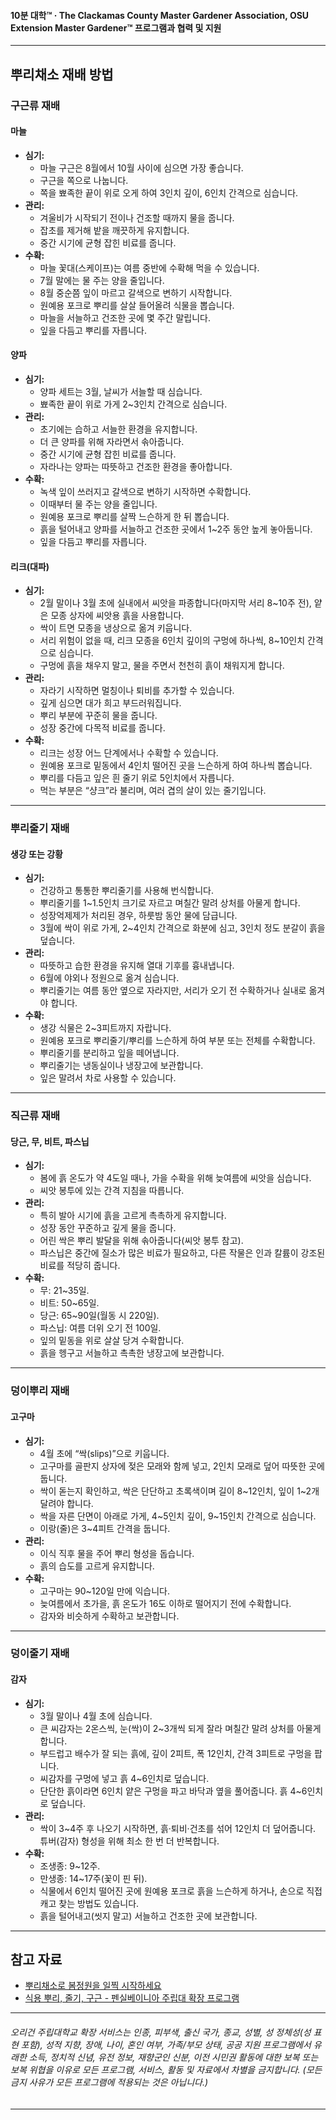#### 10분 대학™ · The Clackamas County Master Gardener Association, OSU Extension Master Gardener™ 프로그램과 협력 및 지원

---

## 뿌리채소 재배 방법

### 구근류 재배

#### 마늘

- **심기:**
  - 마늘 구근은 8월에서 10월 사이에 심으면 가장 좋습니다.
  - 구근을 쪽으로 나눕니다.
  - 쪽을 뾰족한 끝이 위로 오게 하여 3인치 깊이, 6인치 간격으로 심습니다.
- **관리:**
  - 겨울비가 시작되기 전이나 건조할 때까지 물을 줍니다.
  - 잡초를 제거해 밭을 깨끗하게 유지합니다.
  - 중간 시기에 균형 잡힌 비료를 줍니다.
- **수확:**
  - 마늘 꽃대(스케이프)는 여름 중반에 수확해 먹을 수 있습니다.
  - 7월 말에는 물 주는 양을 줄입니다.
  - 8월 중순쯤 잎이 마르고 갈색으로 변하기 시작합니다.
  - 원예용 포크로 뿌리를 살살 들어올려 식물을 뽑습니다.
  - 마늘을 서늘하고 건조한 곳에 몇 주간 말립니다.
  - 잎을 다듬고 뿌리를 자릅니다.

#### 양파

- **심기:**
  - 양파 세트는 3월, 날씨가 서늘할 때 심습니다.
  - 뾰족한 끝이 위로 가게 2~3인치 간격으로 심습니다.
- **관리:**
  - 초기에는 습하고 서늘한 환경을 유지합니다.
  - 더 큰 양파를 위해 자라면서 솎아줍니다.
  - 중간 시기에 균형 잡힌 비료를 줍니다.
  - 자라나는 양파는 따뜻하고 건조한 환경을 좋아합니다.
- **수확:**
  - 녹색 잎이 쓰러지고 갈색으로 변하기 시작하면 수확합니다.
  - 이때부터 물 주는 양을 줄입니다.
  - 원예용 포크로 뿌리를 살짝 느슨하게 한 뒤 뽑습니다.
  - 흙을 털어내고 양파를 서늘하고 건조한 곳에서 1~2주 동안 높게 놓아둡니다.
  - 잎을 다듬고 뿌리를 자릅니다.

#### 리크(대파)

- **심기:**
  - 2월 말이나 3월 초에 실내에서 씨앗을 파종합니다(마지막 서리 8~10주 전), 얕은 모종 상자에 씨앗용 흙을 사용합니다.
  - 싹이 트면 모종을 냉상으로 옮겨 키웁니다.
  - 서리 위험이 없을 때, 리크 모종을 6인치 깊이의 구멍에 하나씩, 8~10인치 간격으로 심습니다.
  - 구멍에 흙을 채우지 말고, 물을 주면서 천천히 흙이 채워지게 합니다.
- **관리:**
  - 자라기 시작하면 멀칭이나 퇴비를 추가할 수 있습니다.
  - 깊게 심으면 대가 희고 부드러워집니다.
  - 뿌리 부분에 꾸준히 물을 줍니다.
  - 성장 중간에 다목적 비료를 줍니다.
- **수확:**
  - 리크는 성장 어느 단계에서나 수확할 수 있습니다.
  - 원예용 포크로 밑동에서 4인치 떨어진 곳을 느슨하게 하여 하나씩 뽑습니다.
  - 뿌리를 다듬고 잎은 흰 줄기 위로 5인치에서 자릅니다.
  - 먹는 부분은 “샹크”라 불리며, 여러 겹의 살이 있는 줄기입니다.

---

### 뿌리줄기 재배

#### 생강 또는 강황

- **심기:**
  - 건강하고 통통한 뿌리줄기를 사용해 번식합니다.
  - 뿌리줄기를 1~1.5인치 크기로 자르고 며칠간 말려 상처를 아물게 합니다.
  - 성장억제제가 처리된 경우, 하룻밤 동안 물에 담급니다.
  - 3월에 싹이 위로 가게, 2~4인치 간격으로 화분에 심고, 3인치 정도 분갈이 흙을 덮습니다.
- **관리:**
  - 따뜻하고 습한 환경을 유지해 열대 기후를 흉내냅니다.
  - 6월에 야외나 정원으로 옮겨 심습니다.
  - 뿌리줄기는 여름 동안 옆으로 자라지만, 서리가 오기 전 수확하거나 실내로 옮겨야 합니다.
- **수확:**
  - 생강 식물은 2~3피트까지 자랍니다.
  - 원예용 포크로 뿌리줄기/뿌리를 느슨하게 하여 부분 또는 전체를 수확합니다.
  - 뿌리줄기를 분리하고 잎을 떼어냅니다.
  - 뿌리줄기는 냉동실이나 냉장고에 보관합니다.
  - 잎은 말려서 차로 사용할 수 있습니다.

---

### 직근류 재배

#### 당근, 무, 비트, 파스닙

- **심기:**
  - 봄에 흙 온도가 약 4도일 때나, 가을 수확을 위해 늦여름에 씨앗을 심습니다.
  - 씨앗 봉투에 있는 간격 지침을 따릅니다.
- **관리:**
  - 특히 발아 시기에 흙을 고르게 촉촉하게 유지합니다.
  - 성장 동안 꾸준하고 깊게 물을 줍니다.
  - 어린 싹은 뿌리 발달을 위해 솎아줍니다(씨앗 봉투 참고).
  - 파스닙은 중간에 질소가 많은 비료가 필요하고, 다른 작물은 인과 칼륨이 강조된 비료를 적당히 줍니다.
- **수확:**
  - 무: 21~35일.
  - 비트: 50~65일.
  - 당근: 65~90일(월동 시 220일).
  - 파스닙: 여름 더위 오기 전 100일.
  - 잎의 밑동을 위로 살살 당겨 수확합니다.
  - 흙을 헹구고 서늘하고 촉촉한 냉장고에 보관합니다.

---

### 덩이뿌리 재배

#### 고구마

- **심기:**
  - 4월 초에 “싹(slips)”으로 키웁니다.
  - 고구마를 골판지 상자에 젖은 모래와 함께 넣고, 2인치 모래로 덮어 따뜻한 곳에 둡니다.
  - 싹이 돋는지 확인하고, 싹은 단단하고 초록색이며 길이 8~12인치, 잎이 1~2개 달려야 합니다.
  - 싹을 자른 단면이 아래로 가게, 4~5인치 깊이, 9~15인치 간격으로 심습니다.
  - 이랑(줄)은 3~4피트 간격을 둡니다.
- **관리:**
  - 이식 직후 물을 주어 뿌리 형성을 돕습니다.
  - 흙의 습도를 고르게 유지합니다.
- **수확:**
  - 고구마는 90~120일 만에 익습니다.
  - 늦여름에서 초가을, 흙 온도가 16도 이하로 떨어지기 전에 수확합니다.
  - 감자와 비슷하게 수확하고 보관합니다.

---

### 덩이줄기 재배

#### 감자

- **심기:**
  - 3월 말이나 4월 초에 심습니다.
  - 큰 씨감자는 2온스씩, 눈(싹)이 2~3개씩 되게 잘라 며칠간 말려 상처를 아물게 합니다.
  - 부드럽고 배수가 잘 되는 흙에, 깊이 2피트, 폭 12인치, 간격 3피트로 구멍을 팝니다.
  - 씨감자를 구멍에 넣고 흙 4~6인치로 덮습니다.
  - 단단한 흙이라면 6인치 얕은 구멍을 파고 바닥과 옆을 풀어줍니다. 흙 4~6인치로 덮습니다.
- **관리:**
  - 싹이 3~4주 후 나오기 시작하면, 흙·퇴비·건초를 섞어 12인치 더 덮어줍니다. 튜버(감자) 형성을 위해 최소 한 번 더 반복합니다.
- **수확:**
  - 조생종: 9~12주.
  - 만생종: 14~17주(꽃이 핀 뒤).
  - 식물에서 6인치 떨어진 곳에 원예용 포크로 흙을 느슨하게 하거나, 손으로 직접 캐고 찾는 방법도 있습니다.
  - 흙을 털어내고(씻지 말고) 서늘하고 건조한 곳에 보관합니다.

---

## 참고 자료

- [뿌리채소로 봄정원을 일찍 시작하세요](https://extension.oregonstate.edu/gardening/vegetables/root-crops-can-jump-start-your-spring-garden)
- [식용 뿌리, 줄기, 구근 - 펜실베이니아 주립대 확장 프로그램](https://extension.psu.edu/edible-roots-stems-and-bulbs)

---

###### 오리건 주립대학교 확장 서비스는 인종, 피부색, 출신 국가, 종교, 성별, 성 정체성(성 표현 포함), 성적 지향, 장애, 나이, 혼인 여부, 가족/부모 상태, 공공 지원 프로그램에서 유래한 소득, 정치적 신념, 유전 정보, 재향군인 신분, 이전 시민권 활동에 대한 보복 또는 보복 위협을 이유로 모든 프로그램, 서비스, 활동 및 자료에서 차별을 금지합니다. (모든 금지 사유가 모든 프로그램에 적용되는 것은 아닙니다.)
---